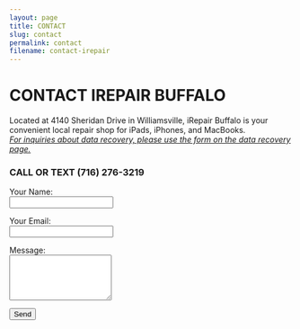 ```yaml
---
layout: page
title: CONTACT
slug: contact
permalink: contact
filename: contact-irepair
---
```

# CONTACT IREPAIR BUFFALO

Located at 4140 Sheridan Drive in Williamsville, iRepair Buffalo is your convenient local repair shop for iPads, iPhones, and MacBooks.<br>
<i>[For inquiries about data recovery, please use the form on the data recovery page.](/data-recovery)</i>
### CALL OR TEXT (716) 276-3219

<form name="contact" method="POST" data-netlify="true">
  <input type="hidden" name="form-name" value="contact">

  <p>
    <label>Your Name:<br>
      <input type="text" name="name" required>
    </label>
  </p>

  <p>
    <label>Your Email:<br>
      <input type="email" name="email" required>
    </label>
  </p>

  <p>
    <label>Message:<br>
      <textarea name="message" rows="5" required></textarea>
    </label>
  </p>

  <p>
    <button type="submit">Send</button>
  </p>
</form>

<form name="contact" method="POST" data-netlify="true" action="/thank-you">
